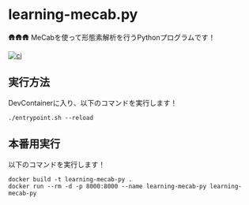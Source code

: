 # learning-mecab.py

🛖🛖🛖 MeCabを使って形態素解析を行うPythonプログラムです！  

[![ci](https://github.com/osawa-koki/learning-mecab.py/actions/workflows/ci.yml/badge.svg)](https://github.com/osawa-koki/learning-mecab.py/actions/workflows/ci.yml)

## 実行方法

DevContainerに入り、以下のコマンドを実行します！  

```shell
./entrypoint.sh --reload
```

## 本番用実行

以下のコマンドを実行します！  

```shell
docker build -t learning-mecab-py .
docker run --rm -d -p 8000:8000 --name learning-mecab-py learning-mecab-py
```
